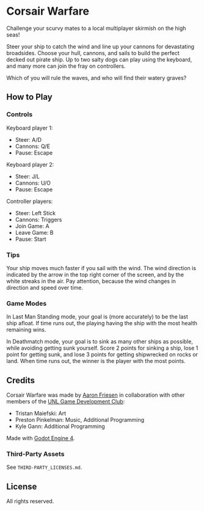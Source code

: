 # Corsair Warfare

Challenge your scurvy mates to a local multiplayer skirmish on the high seas!

Steer your ship to catch the wind and line up your cannons for devastating broadsides.
Choose your hull, cannons, and sails to build the perfect decked out pirate ship.
Up to two salty dogs can play using the keyboard, and many more can join the fray on controllers.

Which of you will rule the waves, and who will find their watery graves?

## How to Play

### Controls

Keyboard player 1:

- Steer: A/D
- Cannons: Q/E
- Pause: Escape

Keyboard player 2:

- Steer: J/L
- Cannons: U/O
- Pause: Escape

Controller players:

- Steer: Left Stick
- Cannons: Triggers
- Join Game: A
- Leave Game: B
- Pause: Start

### Tips

Your ship moves much faster if you sail with the wind.
The wind direction is indicated by the arrow in the top right corner of the screen, and by the white streaks in the air.
Pay attention, because the wind changes in direction and speed over time.

### Game Modes

In Last Man Standing mode, your goal is (more accurately) to be the last ship afloat.
If time runs out, the playing having the ship with the most health remaining wins.

In Deathmatch mode, your goal is to sink as many other ships as possible, while avoiding getting sunk yourself.
Score 2 points for sinking a ship, lose 1 point for getting sunk, and lose 3 points for getting shipwrecked on rocks or land.
When time runs out, the winner is the player with the most points.

## Credits

Corsair Warfare was made by [Aaron Friesen](https://frie.dev) in collaboration with other members of the [UNL Game Development Club](https://unl-game-dev-club.github.io):

- Tristan Maiefski: Art
- Preston Pinkelman: Music, Additional Programming
- Kyle Gann: Additional Programming

Made with [Godot Engine 4](https://godotengine.org).

### Third-Party Assets

See `THIRD-PARTY_LICENSES.md`.

## License

All rights reserved.

